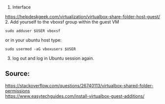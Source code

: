 1. Interface 

<https://helpdeskgeek.com/virtualization/virtualbox-share-folder-host-guest/>
2. Add yourself to the vboxsf group within the guest VM

```
sudo adduser $USER vboxsf
```

or in your ubuntu host type:
```
sudo usermod -aG vboxusers $USER
```

3. log out and log in  Ubuntu session again.



## Source:
<https://stackoverflow.com/questions/26740113/virtualbox-shared-folder-permissions>\
<https://www.easytechguides.com/install-virtualbox-guest-additions/>